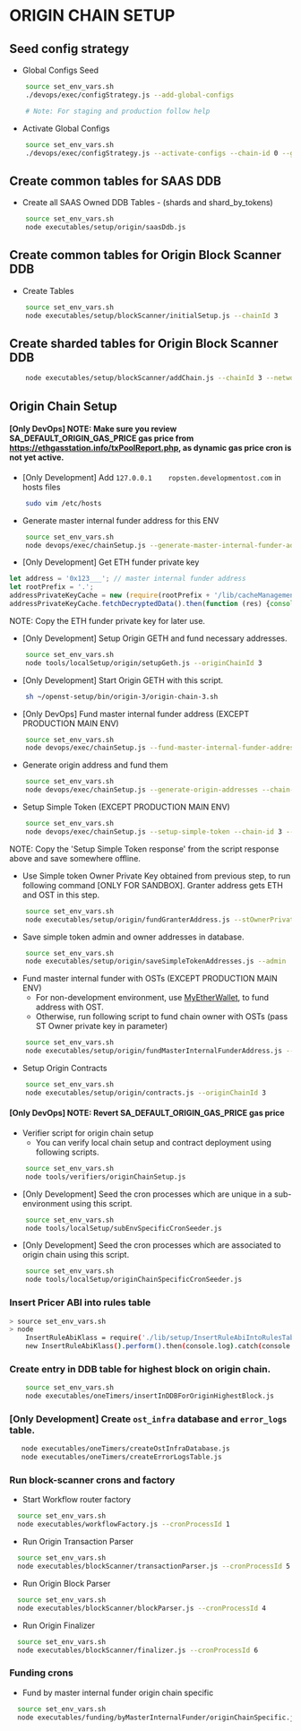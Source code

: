 # ORIGIN CHAIN SETUP

## Seed config strategy

* Global Configs Seed
```bash
    source set_env_vars.sh
    ./devops/exec/configStrategy.js --add-global-configs

    # Note: For staging and production follow help
```

* Activate Global Configs
```bash
    source set_env_vars.sh
    ./devops/exec/configStrategy.js --activate-configs --chain-id 0 --group-id 0
```

## Create common tables for SAAS DDB

* Create all SAAS Owned DDB Tables - (shards and shard_by_tokens)
```bash
    source set_env_vars.sh
    node executables/setup/origin/saasDdb.js
```

## Create common tables for Origin Block Scanner DDB
* Create Tables
```bash
    source set_env_vars.sh
    node executables/setup/blockScanner/initialSetup.js --chainId 3
```

## Create sharded tables for Origin Block Scanner DDB
```bash
    node executables/setup/blockScanner/addChain.js --chainId 3 --networkId 3 --blockShardCount 1 --transactionShardCount 1 --economyAddressShardCount 2 
```

## Origin Chain Setup

#### [Only DevOps] NOTE: Make sure you review SA_DEFAULT_ORIGIN_GAS_PRICE gas price from https://ethgasstation.info/txPoolReport.php, as dynamic gas price cron is not yet active.

* [Only Development] Add `127.0.0.1    ropsten.developmentost.com` in hosts files 
```bash
    sudo vim /etc/hosts
```

* Generate master internal funder address for this ENV
```bash
    source set_env_vars.sh
    node devops/exec/chainSetup.js --generate-master-internal-funder-address --chain-id 3
```

* [Only Development] Get ETH funder private key
```js
let address = '0x123___'; // master internal funder address
let rootPrefix = '.';
addressPrivateKeyCache = new (require(rootPrefix + '/lib/cacheManagement/shared/AddressPrivateKey'))({ address: address});
addressPrivateKeyCache.fetchDecryptedData().then(function (res) {console.log("ETH Owner PK: ", res.data.private_key_d)});
```
NOTE: Copy the ETH funder private key for later use.

* [Only Development] Setup Origin GETH and fund necessary addresses.	
```bash	
    source set_env_vars.sh	
    node tools/localSetup/origin/setupGeth.js --originChainId 3	
```

* [Only Development] Start Origin GETH with this script.	
```bash	
    sh ~/openst-setup/bin/origin-3/origin-chain-3.sh
```

* [Only DevOps] Fund master internal funder address (EXCEPT PRODUCTION MAIN ENV)
```bash
    source set_env_vars.sh
    node devops/exec/chainSetup.js --fund-master-internal-funder-address --chain-id 3 --eth-owner-private-key '0x0a___' --amount 10
```

* Generate origin address and fund them
```bash
    source set_env_vars.sh
    node devops/exec/chainSetup.js --generate-origin-addresses --chain-id 3
```

* Setup Simple Token (EXCEPT PRODUCTION MAIN ENV)
```bash
    source set_env_vars.sh
    node devops/exec/chainSetup.js --setup-simple-token --chain-id 3 --eth-owner-private-key '0xabc___'
```

NOTE: Copy the 'Setup Simple Token response' from the script response above and save somewhere offline.

* Use Simple token Owner Private Key obtained from previous step, to run following command [ONLY FOR SANDBOX].
Granter address gets ETH and OST in this step.
```bash
    source set_env_vars.sh
    node executables/setup/origin/fundGranterAddress.js --stOwnerPrivateKey '0x10___' --ethOwnerPrivateKey '0x3d___' --stAmount 1000000 --ethAmount 50
```

* Save simple token admin and owner addresses in database.
```bash
    source set_env_vars.sh
    node executables/setup/origin/saveSimpleTokenAddresses.js --admin '0xabc___' --owner '0xabc___'
```

* Fund master internal funder with OSTs (EXCEPT PRODUCTION MAIN ENV)
    - For non-development environment, use [MyEtherWallet](https://www.myetherwallet.com/#send-transaction), to fund address with OST.
    - Otherwise, run following script to fund chain owner with OSTs (pass ST Owner private key in parameter)
```bash
    source set_env_vars.sh
    node executables/setup/origin/fundMasterInternalFunderAddress.js --stOwnerPrivateKey '0xabc___'
```

* Setup Origin Contracts
```bash
    source set_env_vars.sh
    node executables/setup/origin/contracts.js --originChainId 3
```

#### [Only DevOps] NOTE: Revert SA_DEFAULT_ORIGIN_GAS_PRICE gas price

* Verifier script for origin chain setup
    - You can verify local chain setup and contract deployment using following scripts.
```bash
    source set_env_vars.sh
    node tools/verifiers/originChainSetup.js
```

* [Only Development] Seed the cron processes which are unique in a sub-environment using this script.
```bash
    source set_env_vars.sh
    node tools/localSetup/subEnvSpecificCronSeeder.js
```

* [Only Development] Seed the cron processes which are associated to origin chain using this script.
```bash
    source set_env_vars.sh
    node tools/localSetup/originChainSpecificCronSeeder.js
```

### Insert Pricer ABI into rules table
``` bash
> source set_env_vars.sh
> node
    InsertRuleAbiKlass = require('./lib/setup/InsertRuleAbiIntoRulesTable.js');
    new InsertRuleAbiKlass().perform().then(console.log).catch(console.log)
```

### Create entry in DDB table for highest block on origin chain.
```bash
    source set_env_vars.sh
    node executables/oneTimers/insertInDDBForOriginHighestBlock.js
```

### [Only Development] Create `ost_infra` database and `error_logs` table.
```bash
   node executables/oneTimers/createOstInfraDatabase.js
   node executables/oneTimers/createErrorLogsTable.js
```

### Run block-scanner crons and factory

* Start Workflow router factory
```bash
  source set_env_vars.sh
  node executables/workflowFactory.js --cronProcessId 1
```

* Run Origin Transaction Parser
```bash
  source set_env_vars.sh
  node executables/blockScanner/transactionParser.js --cronProcessId 5
```

* Run Origin Block Parser
```bash
  source set_env_vars.sh
  node executables/blockScanner/blockParser.js --cronProcessId 4
```

* Run Origin Finalizer
```bash
  source set_env_vars.sh
  node executables/blockScanner/finalizer.js --cronProcessId 6
```

### Funding crons
* Fund by master internal funder origin chain specific
```bash
  source set_env_vars.sh
  node executables/funding/byMasterInternalFunder/originChainSpecific.js --cronProcessId 7
```
